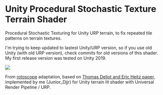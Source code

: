 # Unity Procedural Stochastic Texture Terrain Shader
Procedural Stochastic Texturing for Unity URP terrain, to fix repeated tile patterns on terrain textures.  

I'm trying to keep updated to lastest Unity/URP version, so if you use old Unity (with old URP version), check commits for old versions of this shader. My first release version was tested on Unity 2019.  

![](https://1.bp.blogspot.com/-nQy-BVqnTPM/XrnbfO7LctI/AAAAAAAAYOY/mAjoKityEYIA3fKWPGhHQ7LCDaPhVAniACK4BGAsYHg/w1175-h1170/warpunk-game-procedural-stochastic-terrain-shader-texturing-unity-urp.jpg)

From [rotoscope](https://www.reddit.com/user/rotoscope-/) adaptation, based on [Thomas Deliot and Eric Heitz paper](https://drive.google.com/file/d/1QecekuuyWgw68HU9tg6ENfrCTCVIjm6l/view), implemented by me (Junior_Djjr) for Unity terrain lit shader with Universal Render Pipeline / URP.  
